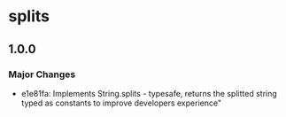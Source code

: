 # splits

## 1.0.0

### Major Changes

- e1e81fa: Implements String.splits - typesafe, returns the splitted string typed as constants to improve developers experience"
